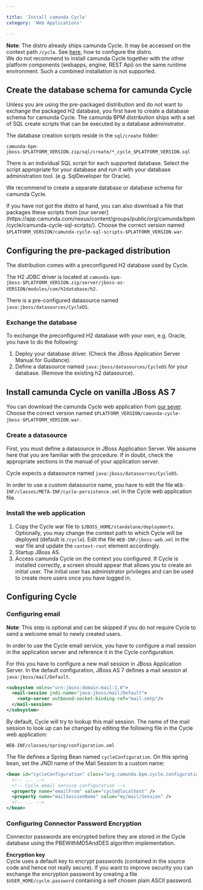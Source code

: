 ```yaml
---

title: 'Install camunda Cycle'
category: 'Web Applications'

---
```



**Note**: The distro already ships camunda Cycle. It may be accessed on the context path `/cycle`. See [here](ref:#web-applications-install-camunda-cycle-configuring-the-pre-packaged-distribution), how to configure the distro.</br>We do not recommend to install camunda Cycle together with the other platform components (webapps, engine, REST Api) on the same runtime environment. Such a combined installation is not supported.


## Create the database schema for camunda Cycle

Unless you are using the pre-packaged distribution and do not want to exchange the packaged H2 database, you first have to create a database schema for camunda Cycle.
The camunda BPM distribution ships with a set of SQL create scripts that can be executed by a database administrator.

The database creation scripts reside in the `sql/create` folder:

```
camunda-bpm-jboss-$PLATFORM_VERSION.zip/sql/create/*_cycle_$PLATFORM_VERSION.sql
```

There is an individual SQL script for each supported database. Select the script appropriate for your database and run it with your database administration tool. (e.g. SqlDeveloper for Oracle).

We recommend to create a separate database or database schema for camunda Cycle.

<div class="alert alert-info">
  If you have not got the distro at hand, you can also download a file that packages these
  scripts from [our server](https://app.camunda.com/nexus/content/groups/public/org/camunda/bpm/cycle/camunda-cycle-sql-scripts/).
  Choose the correct version named <code>$PLATFORM_VERSION/camunda-cycle-sql-scripts-$PLATFORM_VERSION.war</code>.
</div>


## Configuring the pre-packaged distribution

The distribution comes with a preconfigured H2 database used by Cycle.

The H2 JDBC driver is located at `camunda-bpm-jboss-$PLATFORM_VERSION.zip/server/jboss-as-VERSION/modules/com/h2database/h2`.

There is a pre-configured datasource named `java:jboss/datasources/CycleDS`.

### Exchange the database

To exchange the preconfigured H2 database with your own, e.g. Oracle, you have to do the following:

1. Deploy your database driver. (Check the JBoss Application Server Manual for Guidance).
2. Define a datasource named `java:jboss/datasources/CycleDS` for your database. (Remove the existing h2 datasource).


## Install camunda Cycle on vanilla JBoss AS 7

You can download the camunda Cycle web application from [our sever](https://app.camunda.com/nexus/content/groups/public/org/camunda/bpm/cycle/camunda-cycle-jboss/).
Choose the correct version named `$PLATFORM_VERSION/camunda-cycle-jboss-$PLATFORM_VERSION.war`.

### Create a datasource

First, you must define a datasource in JBoss Application Server. We assume here that you are familiar with the procedure.
If in doubt, check the appropriate sections in the manual of your application server.

Cycle expects a datasource named `java:jboss/datasources/CycleDS`.

In order to use a custom datasource name, you have to edit the file `WEB-INF/classes/META-INF/cycle-persistence.xml` in the Cycle web application file.

### Install the web application

1.  Copy the Cycle war file to `$JBOSS_HOME/standalone/deployments`.
    Optionally, you may change the context path to which Cycle will be deployed (default is `/cycle`).
    Edit the file `WEB-INF/jboss-web.xml` in the war file and update the `context-root` element accordingly.
2.  Startup JBoss AS.
3.  Access camunda Cycle on the context you configured. If Cycle is installed correctly, a screen should appear that allows you to create an initial user.
    The initial user has administrator privileges and can be used to create more users once you have logged in.


## Configuring Cycle

### Configuring email

**Note**: This step is optional and can be skipped if you do not require Cycle to send a welcome email to newly created users.

In order to use the Cycle email service, you have to configure a mail session in the application server and reference it in the Cycle configuration.

For this you have to configure a new mail session in JBoss Application Server. In the default configuration, JBoss AS 7 defines a mail session at `java:jboss/mail/Default`.

```xml
<subsystem xmlns="urn:jboss:domain:mail:1.0">
  <mail-session jndi-name="java:jboss/mail/Default">
    <smtp-server outbound-socket-binding-ref="mail-smtp"/>
  </mail-session>
</subsystem>
```

By default, Cycle will try to lookup this mail session.
The name of the mail session to look up can be changed by editing the following file in the Cycle web application:

```
WEB-INF/classes/spring/configuration.xml
```

The file defines a Spring Bean named `cycleConfiguration`. On this spring bean, set the JNDI name of the Mail Session to a custom name:

```xml
<bean id="cycleConfiguration" class="org.camunda.bpm.cycle.configuration.CycleConfiguration">
  <!-- ... -->
  <!-- Cycle email service configuration -->
  <property name="emailFrom" value="cycle@localhost" />
  <property name="mailSessionName" value="my/mail/Session" />
  <!-- ... -->
</bean>
```

### Configuring Connector Password Encryption

Connector passwords are encrypted before they are stored in the Cycle database using the PBEWithMD5AndDES algorithm implementation.
<div class="alert alert-info">
  <strong>Encryption key</strong>
  <br/>
  Cycle uses a default key to encrypt passwords (contained in the source code and hence not really secure).
  If you want to improve security you can exchange the encryption password by creating a file <code>$USER_HOME/cycle.password</code> containing a self chosen plain ASCII password.
</div>
